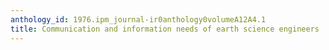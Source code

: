 ```yaml
---
anthology_id: 1976.ipm_journal-ir0anthology0volumeA12A4.1
title: Communication and information needs of earth science engineers
---
```

